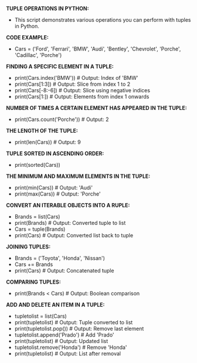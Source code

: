 **TUPLE OPERATIONS IN PYTHON:**

- This script demonstrates various operations you can perform with tuples in Python.

**CODE EXAMPLE:**

- Cars = ('Ford', 'Ferrari', 'BMW', 'Audi', 'Bentley', 'Chevrolet', 'Porche', 'Cadillac', 'Porche')

**FINDING A SPECIFIC ELEMENT IN A TUPLE:**
- print(Cars.index('BMW'))  # Output: Index of 'BMW'
- print(Cars[1:3])          # Output: Slice from index 1 to 2
- print(Cars[-8:-6])        # Output: Slice using negative indices
- print(Cars[1:])           # Output: Elements from index 1 onwards

**NUMBER OF TIMES A CERTAIN ELEMENT HAS APPEARED IN THE TUPLE:**
- print(Cars.count('Porche'))  # Output: 2

**THE LENGTH OF THE TUPLE:**
- print(len(Cars))  # Output: 9

**TUPLE SORTED IN ASCENDING ORDER:**
- print(sorted(Cars))  

**THE MINIMUM AND MAXIMUM ELEMENTS IN THE TUPLE:**
- print(min(Cars))  # Output: 'Audi'
- print(max(Cars))  # Output: 'Porche'

**CONVERT AN ITERABLE OBJECTS INTO A RUPLE:**
- Brands = list(Cars)
- print(Brands)  # Output: Converted tuple to list
- Cars = tuple(Brands)
- print(Cars)    # Output: Converted list back to tuple

**JOINING TUPLES:**
- Brands = ('Toyota', 'Honda', 'Nissan')
- Cars += Brands
- print(Cars)  # Output: Concatenated tuple

**COMPARING TUPLES:**
- print(Brands < Cars)  # Output: Boolean comparison

**ADD AND DELETE AN ITEM IN A TUPLE:**
- tupletolist = list(Cars)
- print(tupletolist)           # Output: Tuple converted to list
- print(tupletolist.pop())     # Output: Remove last element
- tupletolist.append('Prado')  # Add 'Prado'
- print(tupletolist)           # Output: Updated list
- tupletolist.remove('Honda')  # Remove 'Honda'
- print(tupletolist)           # Output: List after removal
